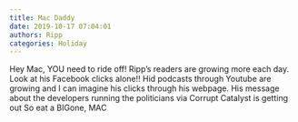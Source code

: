 ```yaml
---
title: Mac Daddy
date: 2019-10-17 07:04:01
authors: Ripp
categories: Holiday
---
```


 Hey Mac,  YOU need to ride off!   Ripp’s readers are growing more each day.   Look at his Facebook clicks alone!!    Hid podcasts through Youtube are growing and I can imagine his clicks through his webpage.
His message about the developers running the politicians via Corrupt Catalyst is getting out
So eat a BIGone, MAC
